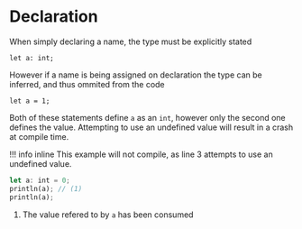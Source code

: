 # Declaration

When simply declaring a name, the type must be explicitly stated
```uniview
let a: int;
```

However if a name is being assigned on declaration the type can be inferred, and thus ommited from the code
```uniview
let a = 1;
```

Both of these statements define ``a`` as an ``int``, however only the second one defines the value.
Attempting to use an undefined value will result in a crash at compile time.

!!! info inline
	This example will not compile, as line 3 attempts to use an undefined value.

```rust hl_lines="2" linenums="1"
let a: int = 0;
println(a); // (1)
println(a);
```

1. The value refered to by `a` has been consumed
